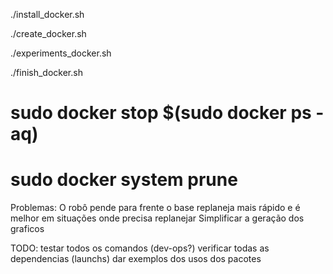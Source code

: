 
./install_docker.sh

./create_docker.sh

./experiments_docker.sh

./finish_docker.sh


# sudo docker stop $(sudo docker ps -aq)
# sudo docker system prune


Problemas:
O robô pende para frente
o base replaneja mais rápido e é melhor em situações onde precisa replanejar
Simplificar a geração dos graficos


TODO:
testar todos os comandos (dev-ops?)
verificar todas as dependencias (launchs)
dar exemplos dos usos dos pacotes
